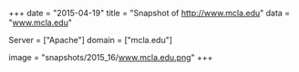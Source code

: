 
+++
date = "2015-04-19"
title = "Snapshot of http://www.mcla.edu"
data = "www.mcla.edu"

Server = ["Apache"]
domain = ["mcla.edu"]

  image = "snapshots/2015_16/www.mcla.edu.png"
+++
#
